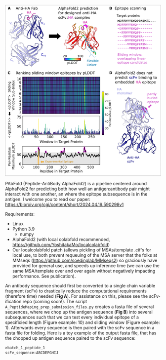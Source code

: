 ![Logo of the project](images/Fig1.png)

PAbFold (Peptide-AntiBody AlphaFold2) is a pipeline centered around AlphaFold2 for predicting both how well an antigen:antibody pair might interact with one another, an where the epitope subsequence is in the antigen. I welcome you to read our paper:  https://biorxiv.org/cgi/content/short/2024.04.19.590298v1

Requirements: 
- Linux
- Python 3.9
  - numpy
- AlphaFold2 (with local colabfold recommended, https://github.com/YoshitakaMo/localcolabfold)
- Our localcolabfold patch (allows pickling of MSAs/template .cif's for local use, to both prevent requeuing of the MSA server that the folks at MMseqs (https://github.com/soedinglab/MMseqs2) so graciously have provided for general use, and speeds up inference time (we can use the same MSA/template over and over again without negatively impacting performance. See publication).

An antibody sequence should first be converted to a single chain variable fragment (scFv) to drastically reduce the computational requirements (therefore time) needed (__Fig A__). For assistance on this, please see the scFv-ification repo (coming soon!). The script `A_PeptideMaping_prep_submission_files.py` creates a fasta file of several sequences, where we chop up the antigen sequence (__Fig B__) into several subsequences such that we can test every individual epitope of a specificied length (Figure example: 10) and sliding window (Figure example: 1). Afterwards every sequence is then paired with the scFv sequence in a fasta file for folding. Here is a toy example of the output fasta file, that has the chopped up antigen sequence paired to the scFv sequence:

```
>batch_1_peptide_1
scFv_sequence:ABCDEFGHIJ
```


